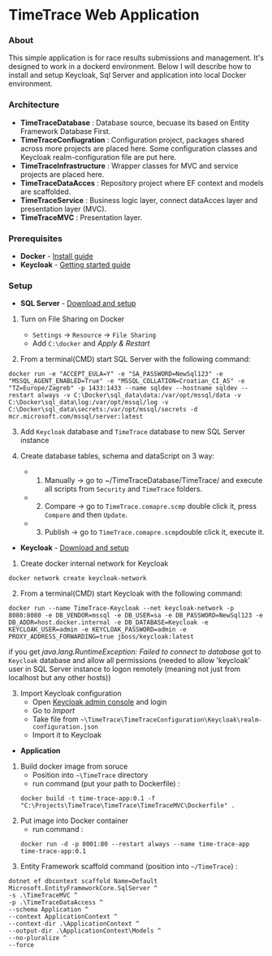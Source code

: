 # TimeTrace Web Application

### About

This simple application is for race results submissions and management. It's designed to work in a dockerd environment. Below I will describe how to install and setup Keycloak, Sql Server and application into local Docker environment.

### Architecture

- **TimeTraceDatabase**        : Database source, becuase its based on Entity Framework Database First.
- **TimeTraceConfiugration**   : Configuration project, packages shared across more projects are placed here. Some configuration classes and Keycloak realm-configuration file are put here.
- **TimeTraceInfrastructure**  : Wrapper classes for MVC and service projects are placed here.
- **TimeTraceDataAcces**       : Repository project where EF context and models are scaffolded.
- **TimeTraceService**         : Business logic layer, connect dataAcces layer and presentation layer (MVC).
- **TimeTraceMVC**             : Presentation layer.

### Prerequisites

- **Docker** - [Install guide](https://docs.docker.com/docker-for-windows/install/)
- **Keycloak** -	[Getting started guide](https://www.keycloak.org/getting-started/getting-started-docker)

### Setup

- **SQL Server** - [Download and setup](https://hub.docker.com/_/microsoft-mssql-server)

1. Turn on File Sharing on Docker
	- `Settings` -> `Resource` -> `File Sharing`
	- Add `C:\docker` and *Apply & Restart*

2. From a terminal(CMD) start SQL Server with the following command:

```
docker run -e "ACCEPT_EULA=Y" -e "SA_PASSWORD=NewSql123" -e "MSSQL_AGENT_ENABLED=True" -e "MSSQL_COLLATION=Croatian_CI_AS" -e "TZ=Europe/Zagreb" -p 1433:1433 --name sqldev --hostname sqldev --restart always -v C:\Docker\sql_data\data:/var/opt/mssql/data -v C:\Docker\sql_data\log:/var/opt/mssql/log -v C:\Docker\sql_data\secrets:/var/opt/mssql/secrets -d mcr.microsoft.com/mssql/server:latest
```
3. Add `Keycloak` database and `TimeTrace` database to new SQL Server instance

4. Create database tables, schema and dataScript on 3 way:
	- 1. Manually -> go to ~/TimeTraceDatabase/TimeTrace/ and execute all scripts from `Security` and `TimeTrace` folders.
	- 2. Compare -> go to `TimeTrace.comapre.scmp` double click it, press `Compare` and then `Update`.
	- 3. Publish -> go to `TimeTrace.comapre.scmp`double click it, execute it.

- **Keycloak** - [Download and setup](https://hub.docker.com/r/jboss/keycloak/) 

1. Create docker internal network for Keycloak

```
docker network create keycloak-network
```

2. From a terminal(CMD) start Keycloak with the following command:

```
docker run --name TimeTrace-Keycloak --net keycloak-network -p 8080:8080 -e DB_VENDOR=mssql -e DB_USER=sa -e DB_PASSWORD=NewSql123 -e DB_ADDR=host.docker.internal -e DB_DATABASE=Keycloak -e KEYCLOAK_USER=admin -e KEYCLOAK_PASSWORD=admin -e PROXY_ADDRESS_FORWARDING=true jboss/keycloak:latest
```
if you get *java.lang.RuntimeException: Failed to connect to database* got to `Keycloak` database and allow all permissions (needed to allow 'keycloak' user in SQL Server instance to logon remotely (meaning not just from localhost but any other hosts))

3. Import Keycloak configuration
	- Open [Keycloak admin console](http://localhost:8080/auth/) and login
	- Go to *Import*
	- Take file from `~\TimeTrace\TimeTraceConfiguration\Keycloak\realm-configuration.json`
	- Import it to Keycloak

- **Application**

1. Build docker image from soruce
	- Position into `~\TimeTrace` directory
	- run command (put your path to Dockerfile) :
	```
	docker build -t time-trace-app:0.1 -f "C:\Projects\TimeTrace\TimeTrace\TimeTraceMVC\Dockerfile" .
	```
2. Put image into Docker container
	- run command :
	```
	docker run -d -p 8001:80 --restart always --name time-trace-app time-trace-app:0.1
	```
3. Entity Framework scaffold command (position into `~/TimeTrace`) :
```
dotnet ef dbcontext scaffold Name=Default Microsoft.EntityFrameworkCore.SqlServer ^
-s .\TimeTraceMVC ^
-p .\TimeTraceDataAccess ^
--schema Application ^
--context ApplicationContext ^
--context-dir .\ApplicationContext ^
--output-dir .\ApplicationContext\Models ^
--no-pluralize ^
--force
```